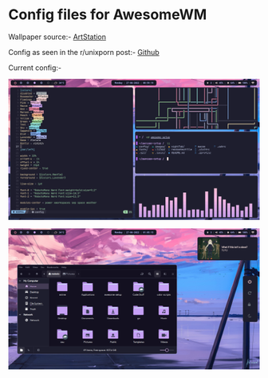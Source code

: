 # Config files for AwesomeWM

Wallpaper source:- [ArtStation](https://www.artstation.com/artwork/4bX4eY)

Config as seen in the r/unixporn post:- [Github](https://github.com/MeledoJames/awesome-setup/tree/cb2c38a1f70b3ea89b1142b3f68966697232cba6)

Current config:-

![alt text](/images/1.png?raw=true)

![a](/images/2.png?raw=true)

